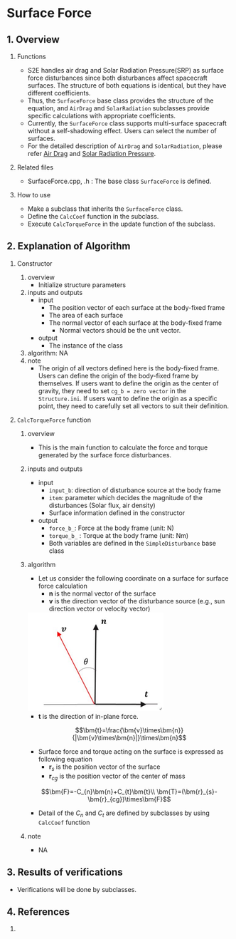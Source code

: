 # Surface Force

## 1.  Overview
1. Functions
   - S2E handles air drag and Solar Radiation Pressure(SRP) as surface force disturbances since both disturbances affect spacecraft surfaces. The structure of both equations is identical, but they have different coefficients. 
   - Thus, the `SurfaceForce` base class provides the structure of the equation, and `AirDrag` and `SolarRadiation` subclasses provide specific calculations with appropriate coefficients.
   - Currently, the `SurfaceForce` class supports multi-surface spacecraft without a self-shadowing effect. Users can select the number of surfaces.
   - For the detailed description of `AirDrag` and `SolarRadiation`, please refer [Air Drag](./Spec_SurfaceForce_AirDrag.md) and [Solar Radiation Pressure](./Spec_SurfaceForce_SolarRadiation.md).

2. Related files
   - SurfaceForce.cpp, .h : The base class `SurfaceForce` is defined.

3. How to use
   - Make a subclass that inherits the `SurfaceForce` class.
   - Define the `CalcCoef` function in the subclass.
   - Execute `CalcTorqueForce` in the update function of the subclass.

## 2. Explanation of Algorithm
1. Constructor
   1. overview
      - Initialize structure parameters
   2. inputs and outputs
      - input
        - The position vector of each surface at the body-fixed frame
        - The area of each surface
        - The normal vector of each surface at the body-fixed frame
          - Normal vectors should be the unit vector.
      - output
        - The instance of the class
   3. algorithm: NA
   4. note
      - The origin of all vectors defined here is the body-fixed frame. Users can define the origin of the body-fixed frame by themselves. If users want to define the origin as the center of gravity, they need to set `cg_b = zero vector` in the `Structure.ini`. If users want to define the origin as a specific point, they need to carefully set all vectors to suit their definition.

2. `CalcTorqueForce` function
   1. overview
      - This is the main function to calculate the force and torque generated by the surface force disturbances.

   2. inputs and outputs
      - input
        - `input_b`: direction of disturbance source at the body frame
        - `item`: parameter which decides the magnitude of the disturbances (Solar flux, air density)
        - Surface information defined in the constructor
      - output
        - `force_b_`: Force at the body frame (unit: N)
        - `torque_b_` : Torque at the body frame (unit: Nm)
        - Both variables are defined in the `SimpleDisturbance` base class

   3. algorithm
      - Let us consider the following coordinate on a surface for surface force calculation
        - $`\bm{n}`$ is the normal vector of the surface
        - $`\bm{v}`$ is the direction vector of the disturbance source (e.g., sun direction vector or velocity vector)

      <img src="./figs/SurfaceForce_overview.JPG" alt="SummaryCalculationTime" style="zoom: 70%;" />

      - $`\bm{t}`$ is the direction of in-plane force. 

      ```math
      \bm{t}=\frac{\bm{v}\times\bm{n}}{|\bm{v}\times\bm{n}|}\times\bm{n}
      ```

      - Surface force and torque acting on the surface is expressed as following equation
        - $`\bm{r}_{s}`$ is the position vector of the surface
        - $`\bm{r}_{cg}`$ is the position vector of the center of mass

      ```math
      \bm{F}=-C_{n}\bm{n}+C_{t}\bm{t}\\
      \bm{T}=(\bm{r}_{s}-\bm{r}_{cg})\times\bm{F}
      ```

      - Detail of the $`C_{n}`$ and $`C_{t}`$ are defined by subclasses by using `CalcCoef` function

   4. note
      - NA

## 3. Results of verifications
 - Verifications will be done by subclasses.

## 4. References
1. 
